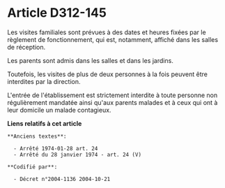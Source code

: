 # Article D312-145

Les visites familiales sont prévues à des dates et heures fixées par le règlement de fonctionnement, qui est, notamment,
affiché dans les salles de réception.

Les parents sont admis dans les salles et dans les jardins.

Toutefois, les visites de plus de deux personnes à la fois peuvent être interdites par la direction.

L'entrée de l'établissement est strictement interdite à toute personne non régulièrement mandatée ainsi qu'aux parents
malades et à ceux qui ont à leur domicile un malade contagieux.

**Liens relatifs à cet article**

	**Anciens textes**:

	  - Arrêté 1974-01-28 art. 24
	  - Arrêté du 28 janvier 1974 - art. 24 (V)

	**Codifié par**:

	  - Décret n°2004-1136 2004-10-21
